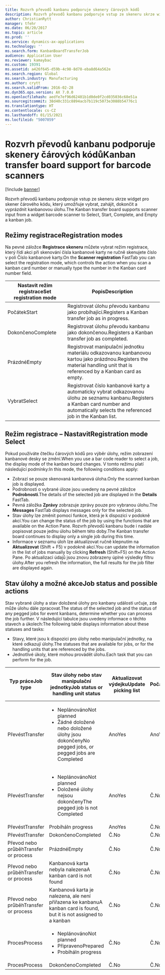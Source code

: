 ```yaml
---
title: Rozvrh převodů kanbanu podporuje skenery čárových kódů
description: Rozvrh převodů kanbanu podporuje vstup ze skeneru skrze widget pro skener čárového kódu, který umožňuje vybrat, zahájit, dokončit a vyprázdnit kanbanovou úlohu.
author: ChristianRytt
manager: tfehr
ms.date: 06/20/2017
ms.topic: article
ms.prod: ''
ms.service: dynamics-ax-applications
ms.technology: ''
ms.search.form: KanbanBoardTransferJob
audience: Application User
ms.reviewer: kamaybac
ms.custom: 19391
ms.assetid: a426f645-d59b-4c98-8d78-eba8d64a562e
ms.search.region: Global
ms.search.industry: Manufacturing
ms.author: crytt
ms.search.validFrom: 2016-02-28
ms.dyn365.ops.version: AX 7.0.0
ms.openlocfilehash: aedfe7ef96d62401b1d0de0f2cd035036c68e51a
ms.sourcegitcommit: 38d40c331c8894acb7b119c5073e3088b54776c1
ms.translationtype: HT
ms.contentlocale: cs-CZ
ms.lasthandoff: 01/15/2021
ms.locfileid: "5007059"
---
```

# <a name="kanban-transfer-board-support-for-barcode-scanners"></a><span data-ttu-id="423d5-103">Rozvrh převodů kanbanu podporuje skenery čárových kódů</span><span class="sxs-lookup"><span data-stu-id="423d5-103">Kanban transfer board support for barcode scanners</span></span>

[!include [banner](../includes/banner.md)]

<span data-ttu-id="423d5-104">Rozvrh převodů kanbanu podporuje vstup ze skeneru skrze widget pro skener čárového kódu, který umožňuje vybrat, zahájit, dokončit a vyprázdnit kanbanovou úlohu.</span><span class="sxs-lookup"><span data-stu-id="423d5-104">The Kanban transfer board supports scanner input from a widget barcode scanner to Select, Start, Complete, and Empty a kanban job.</span></span>

<a name="registration-modes"></a><span data-ttu-id="423d5-105">Režimy registrace</span><span class="sxs-lookup"><span data-stu-id="423d5-105">Registration modes</span></span>
------------------

<span data-ttu-id="423d5-106">Na pevné záložce **Registrace skeneru** můžete vybrat režim registrace, který řídí akci při skenování čísla kanbanové karty ne ručně skenujete číslo v poli Číslo kanbanové karty.</span><span class="sxs-lookup"><span data-stu-id="423d5-106">On the **Scanner registration** FastTab you can select the registration mode, which controls the action when you scan a kanban card number or manually type the number in the Kanban card number field.</span></span>

| <span data-ttu-id="423d5-107">Nastavit režim registrace</span><span class="sxs-lookup"><span data-stu-id="423d5-107">Set registration mode</span></span> | <span data-ttu-id="423d5-108">Popis</span><span class="sxs-lookup"><span data-stu-id="423d5-108">Description</span></span>                                                                                     |
|-----------------------|-------------------------------------------------------------------------------------------------|
| <span data-ttu-id="423d5-109">Počátek</span><span class="sxs-lookup"><span data-stu-id="423d5-109">Start</span></span>                 | <span data-ttu-id="423d5-110">Registrovat úlohu převodu kanbanu jako probíhající.</span><span class="sxs-lookup"><span data-stu-id="423d5-110">Registers a Kanban transfer job as in progress.</span></span>                                                 |
| <span data-ttu-id="423d5-111">Dokončeno</span><span class="sxs-lookup"><span data-stu-id="423d5-111">Complete</span></span>              | <span data-ttu-id="423d5-112">Registrovat úlohu převodu kanbanu jako dokončenou.</span><span class="sxs-lookup"><span data-stu-id="423d5-112">Registers a Kanban transfer job as completed.</span></span>                                                   |
| <span data-ttu-id="423d5-113">Prázdné</span><span class="sxs-lookup"><span data-stu-id="423d5-113">Empty</span></span>                 | <span data-ttu-id="423d5-114">Registrovat manipulační jednotku materiálu odkazovanou kanbanovou kartou jako prázdnou.</span><span class="sxs-lookup"><span data-stu-id="423d5-114">Registers the material handling unit that is referenced by a Kanban card as empty.</span></span>              |
| <span data-ttu-id="423d5-115">Vybrat</span><span class="sxs-lookup"><span data-stu-id="423d5-115">Select</span></span>                | <span data-ttu-id="423d5-116">Registrovat číslo kanbanové karty a automaticky vybrat odkazovanou úlohu ze seznamu kanbanu.</span><span class="sxs-lookup"><span data-stu-id="423d5-116">Registers a Kanban card number and automatically selects the referenced job in the Kanban list.</span></span> |

 
<a name="registration-mode-select"></a><span data-ttu-id="423d5-117">Režim registrace – Nastavit</span><span class="sxs-lookup"><span data-stu-id="423d5-117">Registration mode Select</span></span>
------------------------

<span data-ttu-id="423d5-118">Pokud používáte čtečku čárových kódů pro výběr úlohy, režim zobrazení kanbanové desky se změní.</span><span class="sxs-lookup"><span data-stu-id="423d5-118">When you use a bar code reader to select a job, the display mode of the kanban board changes.</span></span> <span data-ttu-id="423d5-119">V tomto režimu platí následující podmínky:</span><span class="sxs-lookup"><span data-stu-id="423d5-119">In this mode, the following conditions apply:</span></span>

-   <span data-ttu-id="423d5-120">Zobrazí se pouze skenovaná kanbanová úloha.</span><span class="sxs-lookup"><span data-stu-id="423d5-120">Only the scanned kanban job is displayed.</span></span>
-   <span data-ttu-id="423d5-121">Podrobnosti o vybrané úloze jsou uvedeny na pevné záložce **Podrobnosti**.</span><span class="sxs-lookup"><span data-stu-id="423d5-121">The details of the selected job are displayed in the **Details** FastTab.</span></span>
-   <span data-ttu-id="423d5-122">Pevná záložka **Zprávy** zobrazuje zprávy pouze pro vybranou úlohu.</span><span class="sxs-lookup"><span data-stu-id="423d5-122">The **Messages** FastTab displays messages only for the selected job.</span></span>
-   <span data-ttu-id="423d5-123">Stav úlohy lze změnit pomocí funkce, která je k dispozici v podokně akcí.</span><span class="sxs-lookup"><span data-stu-id="423d5-123">You can change the status of the job by using the functions that are available on the Action Pane.</span></span> <span data-ttu-id="423d5-124">Rozvrh převodů kanbanu bude i nadále popisovat pouze jednu úlohu během této doby.</span><span class="sxs-lookup"><span data-stu-id="423d5-124">The Kanban transfer board continues to display only a single job during this time.</span></span>
-   <span data-ttu-id="423d5-125">Informace v seznamu úloh lze aktualizovat ručně klepnutím na **Aktualizovat** (Shift + F5) v podokně akcí.</span><span class="sxs-lookup"><span data-stu-id="423d5-125">You can update the information in the list of jobs manually by clicking **Refresh** (Shift+F5) on the Action Pane.</span></span> <span data-ttu-id="423d5-126">Po aktualizaci údajů jsou znovu zobrazeny úplné výsledky filtru úlohy.</span><span class="sxs-lookup"><span data-stu-id="423d5-126">After you refresh the information, the full results for the job filter are displayed again.</span></span>

## <a name="job-status-and-possible-actions"></a><span data-ttu-id="423d5-127">Stav úlohy a možné akce</span><span class="sxs-lookup"><span data-stu-id="423d5-127">Job status and possible actions</span></span>
<span data-ttu-id="423d5-128">Stav vybrané úlohy a stav doložené úlohy pro kanbany události určuje, zda může úlohu dále zpracovat.</span><span class="sxs-lookup"><span data-stu-id="423d5-128">The status of the selected job and the status of any pegged jobs for event kanbans, determine whether you can process the job further.</span></span> <span data-ttu-id="423d5-129">V následující tabulce jsou uvedeny informace o těchto stavech a úkolech:</span><span class="sxs-lookup"><span data-stu-id="423d5-129">The following table displays information about these statuses and tasks:</span></span>
-   <span data-ttu-id="423d5-130">Stavy, které jsou k dispozici pro úlohy nebo manipulační jednotky, na které odkazují úlohy.</span><span class="sxs-lookup"><span data-stu-id="423d5-130">The statuses that are available for jobs, or for the handling units that are referenced by the jobs.</span></span>
-   <span data-ttu-id="423d5-131">Jednotlivé úkoly, které mohou provádět úlohu.</span><span class="sxs-lookup"><span data-stu-id="423d5-131">Each task that you can perform for the job.</span></span>

<table>
<colgroup>
<col width="12%" />
<col width="12%" />
<col width="12%" />
<col width="12%" />
<col width="12%" />
<col width="12%" />
<col width="12%" />
<col width="12%" />
</colgroup>
<thead>
<tr class="header">
<th><span data-ttu-id="423d5-132">Typ práce</span><span class="sxs-lookup"><span data-stu-id="423d5-132">Job type</span></span></th>
<th><span data-ttu-id="423d5-133">Stav úlohy nebo stav manipulační jednotky</span><span class="sxs-lookup"><span data-stu-id="423d5-133">Job status or handling unit status</span></span></th>
<th><span data-ttu-id="423d5-134">Aktualizovat výdejku</span><span class="sxs-lookup"><span data-stu-id="423d5-134">Update picking list</span></span></th>
<th><span data-ttu-id="423d5-135">Počátek</span><span class="sxs-lookup"><span data-stu-id="423d5-135">Start</span></span></th>
<th><span data-ttu-id="423d5-136">Aktualizovat registraci</span><span class="sxs-lookup"><span data-stu-id="423d5-136">Update registration</span></span></th>
<th><span data-ttu-id="423d5-137">Dokončeno</span><span class="sxs-lookup"><span data-stu-id="423d5-137">Complete</span></span></th>
<th><span data-ttu-id="423d5-138">Prázdné</span><span class="sxs-lookup"><span data-stu-id="423d5-138">Empty</span></span></th>
<th><span data-ttu-id="423d5-139">Vytvořit kanbanové události</span><span class="sxs-lookup"><span data-stu-id="423d5-139">Create event kanbans</span></span></th>
</tr>
</thead>
<tbody>
<tr class="odd">
<td><span data-ttu-id="423d5-140">Převést</span><span class="sxs-lookup"><span data-stu-id="423d5-140">Transfer</span></span></td>
<td><ul>
<li><span data-ttu-id="423d5-141">Neplánováno</span><span class="sxs-lookup"><span data-stu-id="423d5-141">Not planned</span></span></li>
<li><span data-ttu-id="423d5-142">Žádné doložené nebo doložené úlohy jsou dokončeny</span><span class="sxs-lookup"><span data-stu-id="423d5-142">No pegged jobs, or pegged jobs are Completed</span></span></li>
</ul></td>
<td><span data-ttu-id="423d5-143">Ano</span><span class="sxs-lookup"><span data-stu-id="423d5-143">Yes</span></span></td>
<td><span data-ttu-id="423d5-144">Ano</span><span class="sxs-lookup"><span data-stu-id="423d5-144">Yes</span></span></td>
<td><span data-ttu-id="423d5-145">Ano</span><span class="sxs-lookup"><span data-stu-id="423d5-145">Yes</span></span></td>
<td><span data-ttu-id="423d5-146">Ano</span><span class="sxs-lookup"><span data-stu-id="423d5-146">Yes</span></span></td>
<td><span data-ttu-id="423d5-147">Č.</span><span class="sxs-lookup"><span data-stu-id="423d5-147">No</span></span></td>
<td><span data-ttu-id="423d5-148">Ano</span><span class="sxs-lookup"><span data-stu-id="423d5-148">Yes</span></span></td>
</tr>
<tr class="even">
<td><span data-ttu-id="423d5-149">Převést</span><span class="sxs-lookup"><span data-stu-id="423d5-149">Transfer</span></span></td>
<td><ul>
<li><span data-ttu-id="423d5-150">Neplánováno</span><span class="sxs-lookup"><span data-stu-id="423d5-150">Not planned</span></span></li>
<li><span data-ttu-id="423d5-151">Doložené úlohy nejsou dokončeny</span><span class="sxs-lookup"><span data-stu-id="423d5-151">The pegged job is not Completed</span></span></li>
</ul></td>
<td><span data-ttu-id="423d5-152">Ano</span><span class="sxs-lookup"><span data-stu-id="423d5-152">Yes</span></span></td>
<td><span data-ttu-id="423d5-153">Č.</span><span class="sxs-lookup"><span data-stu-id="423d5-153">No</span></span></td>
<td><span data-ttu-id="423d5-154">Ano</span><span class="sxs-lookup"><span data-stu-id="423d5-154">Yes</span></span></td>
<td><span data-ttu-id="423d5-155">Č.</span><span class="sxs-lookup"><span data-stu-id="423d5-155">No</span></span></td>
<td><span data-ttu-id="423d5-156">Č.</span><span class="sxs-lookup"><span data-stu-id="423d5-156">No</span></span></td>
<td><span data-ttu-id="423d5-157">Č.</span><span class="sxs-lookup"><span data-stu-id="423d5-157">No</span></span></td>
</tr>
<tr class="odd">
<td><span data-ttu-id="423d5-158">Převést</span><span class="sxs-lookup"><span data-stu-id="423d5-158">Transfer</span></span></td>
<td><span data-ttu-id="423d5-159">Probíhá</span><span class="sxs-lookup"><span data-stu-id="423d5-159">In progress</span></span></td>
<td><span data-ttu-id="423d5-160">Ano</span><span class="sxs-lookup"><span data-stu-id="423d5-160">Yes</span></span></td>
<td><span data-ttu-id="423d5-161">Č.</span><span class="sxs-lookup"><span data-stu-id="423d5-161">No</span></span></td>
<td><span data-ttu-id="423d5-162">Ano</span><span class="sxs-lookup"><span data-stu-id="423d5-162">Yes</span></span></td>
<td><span data-ttu-id="423d5-163">Ano</span><span class="sxs-lookup"><span data-stu-id="423d5-163">Yes</span></span></td>
<td><span data-ttu-id="423d5-164">Č.</span><span class="sxs-lookup"><span data-stu-id="423d5-164">No</span></span></td>
<td><span data-ttu-id="423d5-165">Č.</span><span class="sxs-lookup"><span data-stu-id="423d5-165">No</span></span></td>
</tr>
<tr class="even">
<td><span data-ttu-id="423d5-166">Převést</span><span class="sxs-lookup"><span data-stu-id="423d5-166">Transfer</span></span></td>
<td><span data-ttu-id="423d5-167">Dokončeno</span><span class="sxs-lookup"><span data-stu-id="423d5-167">Completed</span></span></td>
<td><span data-ttu-id="423d5-168">Č.</span><span class="sxs-lookup"><span data-stu-id="423d5-168">No</span></span></td>
<td><span data-ttu-id="423d5-169">Č.</span><span class="sxs-lookup"><span data-stu-id="423d5-169">No</span></span></td>
<td><span data-ttu-id="423d5-170">Č.</span><span class="sxs-lookup"><span data-stu-id="423d5-170">No</span></span></td>
<td><span data-ttu-id="423d5-171">Č.</span><span class="sxs-lookup"><span data-stu-id="423d5-171">No</span></span></td>
<td><span data-ttu-id="423d5-172">Ano</span><span class="sxs-lookup"><span data-stu-id="423d5-172">Yes</span></span></td>
<td><span data-ttu-id="423d5-173">Č.</span><span class="sxs-lookup"><span data-stu-id="423d5-173">No</span></span></td>
</tr>
<tr class="odd">
<td><span data-ttu-id="423d5-174">Převod nebo průběh</span><span class="sxs-lookup"><span data-stu-id="423d5-174">Transfer or process</span></span></td>
<td><span data-ttu-id="423d5-175">Prázdné</span><span class="sxs-lookup"><span data-stu-id="423d5-175">Empty</span></span></td>
<td><span data-ttu-id="423d5-176">Č.</span><span class="sxs-lookup"><span data-stu-id="423d5-176">No</span></span></td>
<td><span data-ttu-id="423d5-177">Č.</span><span class="sxs-lookup"><span data-stu-id="423d5-177">No</span></span></td>
<td><span data-ttu-id="423d5-178">Č.</span><span class="sxs-lookup"><span data-stu-id="423d5-178">No</span></span></td>
<td><span data-ttu-id="423d5-179">Č.</span><span class="sxs-lookup"><span data-stu-id="423d5-179">No</span></span></td>
<td><span data-ttu-id="423d5-180">Č.</span><span class="sxs-lookup"><span data-stu-id="423d5-180">No</span></span></td>
<td><span data-ttu-id="423d5-181">Č.</span><span class="sxs-lookup"><span data-stu-id="423d5-181">No</span></span></td>
</tr>
<tr class="even">
<td><span data-ttu-id="423d5-182">Převod nebo průběh</span><span class="sxs-lookup"><span data-stu-id="423d5-182">Transfer or process</span></span></td>
<td><span data-ttu-id="423d5-183">Kanbanová karta nebyla nalezena</span><span class="sxs-lookup"><span data-stu-id="423d5-183">A kanban card is not found</span></span></td>
<td><span data-ttu-id="423d5-184">Č.</span><span class="sxs-lookup"><span data-stu-id="423d5-184">No</span></span></td>
<td><span data-ttu-id="423d5-185">Č.</span><span class="sxs-lookup"><span data-stu-id="423d5-185">No</span></span></td>
<td><span data-ttu-id="423d5-186">Č.</span><span class="sxs-lookup"><span data-stu-id="423d5-186">No</span></span></td>
<td><span data-ttu-id="423d5-187">Č.</span><span class="sxs-lookup"><span data-stu-id="423d5-187">No</span></span></td>
<td><span data-ttu-id="423d5-188">Č.</span><span class="sxs-lookup"><span data-stu-id="423d5-188">No</span></span></td>
<td><span data-ttu-id="423d5-189">Č.</span><span class="sxs-lookup"><span data-stu-id="423d5-189">No</span></span></td>
</tr>
<tr class="odd">
<td><span data-ttu-id="423d5-190">Převod nebo průběh</span><span class="sxs-lookup"><span data-stu-id="423d5-190">Transfer or process</span></span></td>
<td><span data-ttu-id="423d5-191">Kanbanová karta je nalezena, ale není přiřazena ke kanbanu</span><span class="sxs-lookup"><span data-stu-id="423d5-191">A kanban card is found, but it is not assigned to a kanban</span></span></td>
<td><span data-ttu-id="423d5-192">Č.</span><span class="sxs-lookup"><span data-stu-id="423d5-192">No</span></span></td>
<td><span data-ttu-id="423d5-193">Č.</span><span class="sxs-lookup"><span data-stu-id="423d5-193">No</span></span></td>
<td><span data-ttu-id="423d5-194">Č.</span><span class="sxs-lookup"><span data-stu-id="423d5-194">No</span></span></td>
<td><span data-ttu-id="423d5-195">Č.</span><span class="sxs-lookup"><span data-stu-id="423d5-195">No</span></span></td>
<td><span data-ttu-id="423d5-196">Č.</span><span class="sxs-lookup"><span data-stu-id="423d5-196">No</span></span></td>
<td><span data-ttu-id="423d5-197">Č.</span><span class="sxs-lookup"><span data-stu-id="423d5-197">No</span></span></td>
</tr>
<tr class="even">
<td><span data-ttu-id="423d5-198">Proces</span><span class="sxs-lookup"><span data-stu-id="423d5-198">Process</span></span></td>
<td><ul>
<li><span data-ttu-id="423d5-199">Neplánováno</span><span class="sxs-lookup"><span data-stu-id="423d5-199">Not planned</span></span></li>
<li><span data-ttu-id="423d5-200">Připraveno</span><span class="sxs-lookup"><span data-stu-id="423d5-200">Prepared</span></span></li>
<li><span data-ttu-id="423d5-201">Probíhá</span><span class="sxs-lookup"><span data-stu-id="423d5-201">In progress</span></span></li>
</ul></td>
<td><span data-ttu-id="423d5-202">Č.</span><span class="sxs-lookup"><span data-stu-id="423d5-202">No</span></span></td>
<td><span data-ttu-id="423d5-203">Č.</span><span class="sxs-lookup"><span data-stu-id="423d5-203">No</span></span></td>
<td><span data-ttu-id="423d5-204">Č.</span><span class="sxs-lookup"><span data-stu-id="423d5-204">No</span></span></td>
<td><span data-ttu-id="423d5-205">Č.</span><span class="sxs-lookup"><span data-stu-id="423d5-205">No</span></span></td>
<td><span data-ttu-id="423d5-206">Č.</span><span class="sxs-lookup"><span data-stu-id="423d5-206">No</span></span></td>
<td><span data-ttu-id="423d5-207">Č.</span><span class="sxs-lookup"><span data-stu-id="423d5-207">No</span></span></td>
</tr>
<tr class="odd">
<td><span data-ttu-id="423d5-208">Proces</span><span class="sxs-lookup"><span data-stu-id="423d5-208">Process</span></span></td>
<td><span data-ttu-id="423d5-209">Dokončeno</span><span class="sxs-lookup"><span data-stu-id="423d5-209">Completed</span></span></td>
<td><span data-ttu-id="423d5-210">Č.</span><span class="sxs-lookup"><span data-stu-id="423d5-210">No</span></span></td>
<td><span data-ttu-id="423d5-211">Č.</span><span class="sxs-lookup"><span data-stu-id="423d5-211">No</span></span></td>
<td><span data-ttu-id="423d5-212">Č.</span><span class="sxs-lookup"><span data-stu-id="423d5-212">No</span></span></td>
<td><span data-ttu-id="423d5-213">Č.</span><span class="sxs-lookup"><span data-stu-id="423d5-213">No</span></span></td>
<td><span data-ttu-id="423d5-214">Č.</span><span class="sxs-lookup"><span data-stu-id="423d5-214">No</span></span></td>
<td><span data-ttu-id="423d5-215">Č.</span><span class="sxs-lookup"><span data-stu-id="423d5-215">No</span></span></td>
</tr>
</tbody>
</table>






